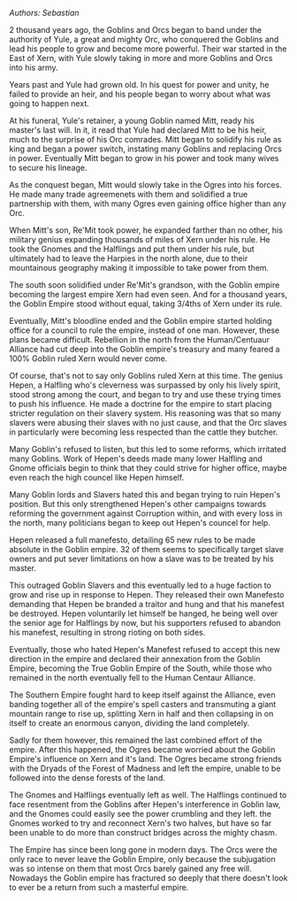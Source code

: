 *Authors: Sebastian*

2 thousand years ago, the Goblins and Orcs began to band under the authority of
Yule, a great and mighty Orc, who conquered the Goblins and lead his people to
grow and become more powerful. Their war started in the East of Xern, with Yule
slowly taking in more and more Goblins and Orcs into his army. 

Years past and Yule had grown old. In his quest for power and unity, he failed
to provide an heir, and his people began to worry about what was going to happen
next. 

At his funeral, Yule's retainer, a young Goblin named Mitt, ready his master's
last will. In it, it read that Yule had declared Mitt to be his heir, much to
the surprise of his Orc comrades. Mitt began to solidify his rule as king and
began a power switch, instating many Goblins and replacing Orcs in power.
Eventually Mitt began to grow in his power and took many wives to secure his
lineage. 

As the conquest began, Mitt would slowly take in the Ogres into his forces. He
made many trade agreemenets with them and solidified a true partnership with
them, with many Ogres even gaining office higher than any Orc. 

When Mitt's son, Re'Mit took power, he expanded farther than no other, his
military genius expanding thousands of miles of Xern under his rule. He took the
Gnomes and the Halflings and put them under his rule, but ultimately had to
leave the Harpies in the north alone, due to their mountainous geography making
it impossible to take power from them. 

The south soon solidified under Re'Mit's grandson, with the Goblin empire
becoming the largest empire Xern had even seen. And for a thousand years, the
Goblin Empire stood without equal, taking 3/4ths of Xern under its rule. 

Eventually, Mitt's bloodline ended and the Goblin empire started holding office
for a council to rule the empire, instead of one man. However, these plans
    became difficult. Rebellion in the north from the Human/Centuaur Alliance
    had cut deep into the Goblin empire's treasury and many feared a 100% Goblin
    ruled Xern would never come. 

Of course, that's not to say only Goblins ruled Xern at this time. The genius
Hepen, a Halfling who's cleverness was surpassed by only his lively spirit,
stood strong among the court, and began to try and use these trying times to
push his influence. He made a doctrine for the empire to start placing stricter
regulation on their slavery system. His reasoning was that so many slavers were
abusing their slaves with no just cause, and that the Orc slaves in particularly
were becoming less respected than the cattle they butcher. 

Many Goblin's refused to listen, but this led to some reforms, which irritated
many Goblins.  Work of Hepen's deeds made many lower Halfling and Gnome
officials begin to think that they could strive for higher office, maybe even
reach the high councel like Hepen himself. 

Many Goblin lords and Slavers hated this and began trying to ruin Hepen's
position. But this only strengthened Hepen's other campaigns towards reforming
the government against Corruption within, and with every loss in the north, many
politicians began to keep out Hepen's councel for help. 

Hepen released a full manefesto, detailing 65 new rules to be made absolute in
the Goblin empire. 32 of them seems to specifically target slave owners and put
sever limitations on how a slave was to be treated by his master. 

This outraged Goblin Slavers and this eventually led to a huge faction to grow
and rise up in response to Hepen. They released their own Manefesto demanding
that Hepen be branded a traitor and hung and that his manefest be destroyed.
Hepen voluntarily let himself be hanged, he being well over the senior age for
Halflings by now, but his supporters refused to abandon his manefest, resulting
in strong rioting on both sides. 

Eventually, those who hated Hepen's Manefest refused to accept this new
direction in the empire and declared their annexation from the Goblin Empire,
becoming the True Goblin Empire of the South, while those who remained in the
north eventually fell to the Human Centaur Alliance. 

The Southern Empire fought hard to keep itself against the Alliance, even
banding together all of the empire's spell casters and transmuting a giant
mountain range to rise up, splitting Xern in half and then collapsing in on
itself to create an enormous canyon, dividing the land completely. 

Sadly for them however, this remained the last combined effort of the empire.
After this happened, the Ogres became worried about the Goblin Empire's
influence on Xern and it's land. The Ogres became strong friends with the Dryads
of the Forest of Madness and left the empire, unable to be followed into the
dense forests of the land. 

The Gnomes and Halflings eventually left as well. The Halflings continued to
face resentment from the Goblins after Hepen's interference in Goblin law, and
the Gnomes could easily see the power crumbling and they left. the Gnomes worked
to try and reconnect Xern's two halves, but have so far been unable to do more
than construct bridges across the mighty chasm. 

The Empire has since been long gone in modern days. The Orcs were the only race
to never leave the Goblin Empire, only because the subjugation was so intense on
them that most Orcs barely gained any free will. Nowadays the Goblin empire has
fractured so deeply that there doesn't look to ever be a return from such a
masterful empire. 

